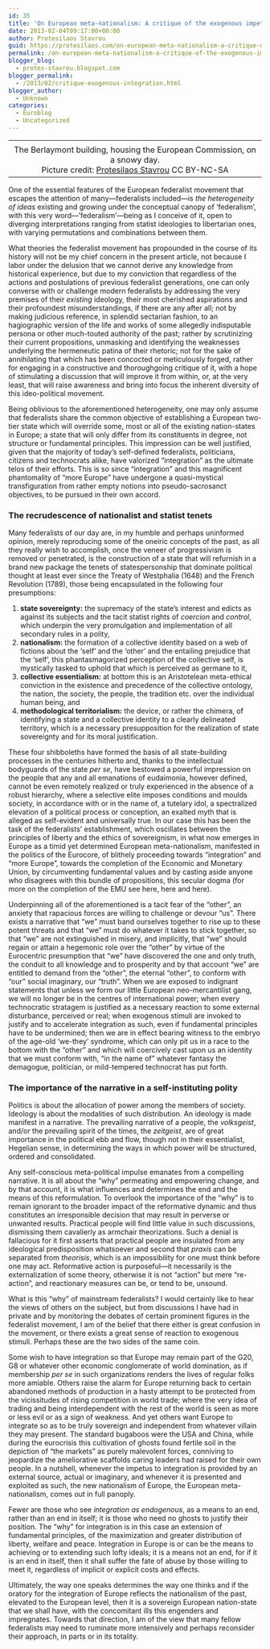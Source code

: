 ```yaml
---
id: 35
title: 'On European meta-nationalism: A critique of the exogenous impetus to integration'
date: 2013-02-04T09:17:00+00:00
author: Protesilaos Stavrou
guid: https://protesilaos.com/on-european-meta-nationalism-a-critique-of-the-exogenous-impetus-to-integration/
permalink: /on-european-meta-nationalism-a-critique-of-the-exogenous-impetus-to-integration/
blogger_blog:
  - protes-stavrou.blogspot.com
blogger_permalink:
  - /2013/02/critique-exogenous-integration.html
blogger_author:
  - Unknown
categories:
  - Euroblog
  - Uncategorized
---
```

<table align="center" cellpadding="0" cellspacing="0" class="tr-caption-container" style="margin-left: auto; margin-right: auto; text-align: center;">
  <tr>
    <td style="text-align: center;">
    </td>
  </tr>
  
  <tr>
    <td class="tr-caption" style="text-align: center;">
      The Berlaymont building, housing the European Commission, on a snowy day.<br />Picture credit: <a href="https://protesilaos.com/" target="_blank">Protesilaos Stavrou</a> CC BY-NC-SA
    </td>
  </tr>
</table>

One of the essential features of the European federalist movement that escapes the attention of many—federalists included—is _the heterogeneity of ideas_ existing and growing under the conceptual canopy of &#8216;federalism&#8217;, with this very word—&#8217;federalism&#8217;—being as I conceive of it, open to diverging interpretations ranging from statist ideologies to libertarian ones, with varying permutations and combinations between them. 

What theories the federalist movement has propounded in the course of its history will not be my chief concern in the present article, not because I labor under the delusion that we cannot derive any knowledge from historical experience, but due to my conviction that regardless of the actions and postulations of previous federalist generations, one can only converse with or challenge modern federalists by addressing the very premises of their _existing_ ideology, their most cherished aspirations and their profoundest misunderstandings, if there are any after all; not by making judicious reference, in splendid sectarian fashion, to an hagiographic version of the life and works of some allegedly indisputable persona or other much-touted authority of the past; rather by scrutinizing their current propositions, unmasking and identifying the weaknesses underlying the hermeneutic patina of their rhetoric; not for the sake of annihilating that which has been concocted or meticulously forged, rather for engaging in a constructive and thoroughgoing critique of it, with a hope of stimulating a discussion that will improve it from within, or, at the very least, that will raise awareness and bring into focus the inherent diversity of this ideo-political movement.<a name="more"></a>

Being oblivious to the aforementioned heterogeneity, one may only assume that federalists share the common objective of establishing a European two-tier state which will override some, most or all of the existing nation-states in Europe; a state that will only differ from its constituents in degree, not structure or fundamental principles. This impression can be well justified, given that the majority of today&#8217;s self-defined federalists, politicians, citizens and technocrats alike, have valorized &#8220;integration&#8221; as the ultimate telos of their efforts. This is so since <q>integration</q> and this magnificent phantomality of <q>more Europe</q> have undergone a quasi-mystical transfiguration from rather empty notions into pseudo-sacrosanct objectives, to be pursued in their own accord.

### The recrudescence of nationalist and statist tenets

Many federalists of our day are, in my humble and perhaps uninformed opinion, merely reproducing some of the oneiric concepts of the past, as all they really wish to accomplish, once the veneer of progressivism is removed or penetrated, is the construction of a state that will refurnish in a brand new package the tenets of statespersonship that dominate political thought at least ever since the Treaty of Westphalia (1648) and the French Revolution (1789), those being encapsulated in the following four presumptions: 

  1. **state sovereignty:** the supremacy of the state&#8217;s interest and edicts as against its subjects and the tacit statist rights of _coercion_ and _control_, which underpin the very promulgation and implementation of all secondary rules in a polity,
  2. **nationalism:** the formation of a collective identity based on a web of fictions about the &#8216;self&#8217; and the &#8216;other&#8217; and the entailing prejudice that the &#8216;self&#8217;, this phantasmagorized perception of the collective self, is mystically tasked to uphold that which is perceived as germane to it,
  3. **collective essentialism:** at bottom this is an Aristotelean meta-ethical conviction in the existence and precedence of the collective ontology, the nation, the society, the people, the tradition etc. over the individual human being, and
  4. **methodological territorialism:** the device, or rather the chimera, of identifying a state and a collective identity to a clearly delineated territory, which is a necessary presupposition for the realization of state sovereignty and for its moral justification.

These four shibboleths have formed the basis of all state-building processes in the centuries hitherto and, thanks to the intellectual bodyguards of the state _per se_, have bestowed a powerful impression on the people that any and all emanations of eudaimonia, however defined, cannot be even remotely realized or truly experienced in the absence of a robust hierarchy, where a selective elite imposes conditions and moulds society, in accordance with or in the name of, a tutelary idol, a spectralized elevation of a political process or conception, an exalted myth that is alleged as self-evident and universally true. In our case this has been the task of the federalists&#8217; establishment, which oscillates between the principles of liberty and the ethics of sovereignism, in what now emerges in Europe as a timid yet determined European meta-nationalism, manifested in the politics of the Eurocore, of blithely proceeding towards &#8220;integration&#8221; and &#8220;more Europe&#8221;, towards the completion of the Economic and Monetary Union, by circumventing fundamental values and by casting aside anyone who disagrees with this bundle of propositions, this secular dogma (for more on the completion of the EMU see here, here and here).

Underpinning all of the aforementioned is a tacit fear of the &#8220;other&#8221;, an anxiety that rapacious forces are willing to challenge or devour &#8220;us&#8221;. There exists a narrative that &#8220;we&#8221; must band ourselves together to rise up to these potent threats and that &#8220;we&#8221; must do whatever it takes to stick together, so that &#8220;we&#8221; are not extinguished in misery, and implicitly, that &#8220;we&#8221; should regain or attain a hegemonic role over the &#8220;other&#8221; by virtue of the Eurocentric presumption that &#8220;we&#8221; have discovered the one and only truth, the conduit to all knowledge and to prosperity and by that account &#8220;we&#8221; are entitled to demand from the &#8220;other&#8221;, the eternal &#8220;other&#8221;, to conform with &#8220;our&#8221; social imaginary, our &#8220;truth&#8221;. When we are exposed to indignant statements that unless we form our little European neo-mercantilist gang, we will no longer be in the centres of international power; when every technocratic stratagem is justified as a necessary reaction to some external disturbance, perceived or real; when exogenous stimuli are invoked to justify and to accelerate integration as such, even if fundamental principles have to be undermined; then we are in effect bearing witness to the embryo of the age-old &#8216;we-they&#8217; syndrome, which can only pit us in a race to the bottom with the &#8220;other&#8221; and which will coercively cast upon us an identity that we must conform with, <q>in the name of</q> whatever fantasy the demagogue, politician, or mild-tempered technocrat has put forth.

### The importance of the narrative in a self-instituting polity

Politics is about the allocation of power among the members of society. Ideology is about the modalities of such distribution. An ideology is made manifest in a narrative. The prevailing narrative of a people, the _volksgeist_, and/or the prevailing spirit of the times, the _zeitgeist_, are of great importance in the political ebb and flow, though not in their essentialist, Hegelian sense, in determining the ways in which power will be structured, ordered and consolidated.

Any self-conscious meta-political impulse emanates from a compelling narrative. It is all about the &#8220;why&#8221; permeating and empowering change, and by that account, it is what influences and determines the end and the means of this reformulation. To overlook the importance of the &#8220;why&#8221; is to remain ignorant to the broader impact of the reformative dynamic and thus constitutes an irresponsible decision that may result in perverse or unwanted results. Practical people will find little value in such discussions, dismissing them cavalierly as armchair theorizations. Such a denial is fallacious for it first asserts that practical people are insulated from any ideological predisposition whatsoever and second that _praxis_ can be separated from _theorisis_, which is an impossibility for one must think before one may act. Reformative action is purposeful—it necessarily is the externalization of some theory, otherwise it is not &#8220;action&#8221; but mere &#8220;re-action&#8221;, and reactionary measures can be, or tend to be, unsound.

What is this &#8220;why&#8221; of mainstream federalists? I would certainly like to hear the views of others on the subject, but from discussions I have had in private and by monitoring the debates of certain prominent figures in the federalist movement, I am of the belief that there either is great confusion in the movement, or there exists a great sense of reaction to exogenous stimuli. Perhaps these are the two sides of the same coin. 

Some wish to have integration so that Europe may remain part of the G20, G8 or whatever other economic conglomerate of world domination, as if membership _per se_ in such organizations renders the lives of regular folks more amiable. Others raise the alarm for Europe returning back to certain abandoned methods of production in a hasty attempt to be protected from the vicissitudes of rising competition in world trade; where the very idea of trading and being interdependent with the rest of the world is seen as more or less evil or as a sign of weakness. And yet others want Europe to integrate so as to be truly sovereign and independent from whatever villain they may present. The standard bugaboos were the USA and China, while during the eurocrisis this cultivation of ghosts found fertile soil in the depiction of &#8220;the markets&#8221; as purely malevolent forces, conniving to jeopardize the ameliorative scaffolds caring leaders had raised for their own people. In a nutshell, whenever the impetus to integration is provided by an external source, actual or imaginary, and whenever it is presented and exploited as such, the new nationalism of Europe, the European meta-nationalism, comes out in full panoply.

Fewer are those who see _integration as endogenous_, as a means to an end, rather than an end in itself; it is those who need no ghosts to justify their position. The &#8220;why&#8221; for integration is in this case an extension of fundamental principles, of the maximization and greater distribution of liberty, welfare and peace. Integration in Europe is or can be the means to achieving or to extending such lofty ideals; it is a means not an end, for if it is an end in itself, then it shall suffer the fate of abuse by those willing to meet it, regardless of implicit or explicit costs and effects.

Ultimately, the way one speaks determines the way one thinks and if the oratory for the integration of Europe reflects the nationalism of the past, elevated to the European level, then it is a sovereign European nation-state that we shall have, with the concomitant ills this engenders and impregnates. Towards that direction, I am of the view that many fellow federalists may need to ruminate more intensively and perhaps reconsider their approach, in parts or in its totality.